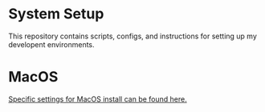 # System Setup
This repository contains scripts, configs, and instructions for setting up my developent environments.


# MacOS
[Specific settings for MacOS install can be found here.](MacOS/README.md)
